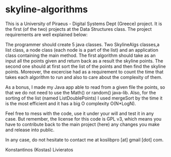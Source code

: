 skyline-algorithms
==================
This is a University of Piraeus - Digital Systems Dept (Greece) project. It is the first (of the two) projects at the Data Structures class. The project requirements are well explained below:

The programmer should create 5 java classes. Two SkylineAlgs classes,a list class, a node class (each node is a part of the list) and an application class containing the main method.
The first algorithm should take as an input all the points given and return back as a result the skyline points. The second one should at first sort the list of the points and then find the skyline points.
Moreover, the excercise had as a requirement to count the time that takes each algorithm to run and also to care about the complexity of them.

As a bonus, I made my Java app able to read from a given file the points, so that we do not need to use the Math() or random() java-lib. Also, for the sorting of the list (named ListDoublePoints) I used mergeSort by the time it is the most efficient and it has a big O complexity O(N*LogN).

Feel free to mess with the code, use it under your will and test it in any case. But remember, the license for this code is GPL v3, which means you have to contribute back to the main project (here) any changes you make and release into public.

In any case, do not hesitate to contact me at koslibpro [at] gmail [dot] com.

Konstantinos (Kostas) Livieratos
